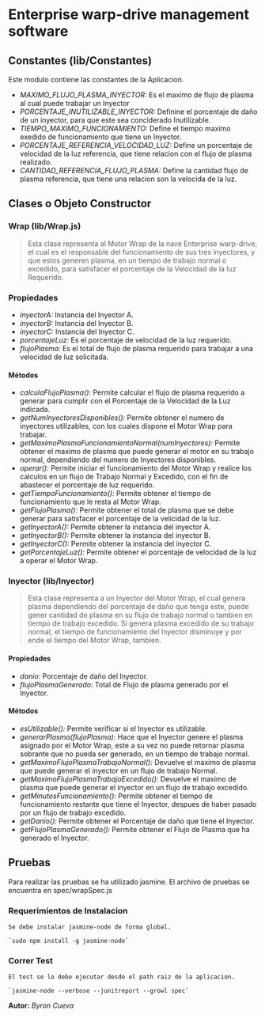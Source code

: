 # Enterprise warp-drive management software

## Constantes (lib/Constantes)

Este modulo contiene las constantes de la Aplicacion.

* *MAXIMO_FLUJO_PLASMA_INYECTOR:*  Es el maximo de flujo de plasma al cual puede trabajar un Inyector
* *PORCENTAJE_INUTILIZABLE_INYECTOR:* Definine el porcentaje de daño de un inyector, para que este sea conciderado Inutilizable.
* *TIEMPO_MAXIMO_FUNCIONAMIENTO:* Define el tiempo maximo exedido de funcionamiento que tiene un Inyector.
* *PORCENTAJE_REFERENCIA_VELOCIDAD_LUZ:* Define un porcentaje de velocidad de la luz referencia, que tiene relacion con el flujo de plasma realizado.
* *CANTIDAD_REFERENCIA_FLUJO_PLASMA:* Define la cantidad flujo de plasma referencia, que tiene una relacion son la velocida de la luz.


## Clases o Objeto Constructor
### Wrap (lib/Wrap.js)
> Esta clase representa al Motor Wrap de la nave Enterprise warp-drive, el cual es el responsable del funcionamiento de sus tres inyectores, y que estos generen plasma, en un tiempo de trabajo normal o excedido, para satisfacer el porcentaje de la Velocidad de la luz Requerido.

### Propiedades
* *inyectorA:* Instancia del Inyector A.
* *inyectorB:* Instancia del Inyector B.
* *inyectorC:* Instancia del Inyector C.
* *porcentajeLuz:* Es el porcentaje de velocidad de la luz requerido.
* *flujoPlasma:* Es el total de flujo de plasma requerido para trabajar a una velocidad de luz solicitada.

#### Métodos

* *calculaFlujoPlasma():* Permite calcular el flujo de plasma requerido a generar para cumplir con el Porcentaje de la Velocidad de la Luz indicada.
* *getNumInyectoresDisponibles():* Permite obtener el numero de inyectores utilizables, con los cuales dispone el Motor Wrap para trabajar.
* *getMaximoPlasmaFuncionamientoNormal(numInyectores):* Permite obtener el maximo de plasma que puede generar el motor en su trabajo normal, dependiendo del numero de Inyectores disponibles.
* *operar():* Permite iniciar el funcionamiento del Motor Wrap y realice los calculos en un flujo de Trabajo Normal y Excedido, con el fin de abastecer el porcentaje de luz requerido.
* *getTiempoFuncionamiento():* Permite obtener el tiempo de funcionamiento que le resta al Motor Wrap.
* *getFlujoPlasma():* Permite obtener el total de plasma que se debe generar para satisfacer el porcentaje de la velicidad de la luz.
* *getInyectorA():* Permite obtener la instancia del inyector A.
* *getInyectorB():* Permite obtener la instancia del inyector B.
* *getInyectorC():* Permite obtener la instancia del inyector C.
* *getPorcentajeLuz():* Permite obtener el porcentaje de velocidad de la luz a operar el Motor Wrap.

### Inyector (lib/Inyector)
> Esta clase representa a un Inyector del Motor Wrap, el cual genera plasma dependiendo del porcentaje de daño que tenga este, puede gener cantidad de plasma en su flujo de trabajo normal o tambien en tiempo de trabajo excedido. Si genera plasma excedido de su trabajo normal, el tiempo de funcionamiento del Inyector disminuye y por ende el tiempo del Motor Wrap, tambien.

#### Propiedades

* *danio:* Porcentaje de daño del Inyector.
* *flujoPlasmaGenerado:* Total de Flujo de plasma generado por el Inyector.

#### Métodos

* *esUtilizable():* Permite verificar si el Inyector es utilizable.
* *generarPlasma(flujoPlasma):* Hace que el Inyector genere el plasma asignado por el Motor Wrap, este a su vez no puede retornar plasma sobrante que no pueda ser generado, en un tiempo de trabajo normal.
* *getMaximoFlujoPlasmaTrabajoNormal():* Devuelve el maximo de plasma que puede generar el inyector en un flujo de trabajo Normal.
* *getMaximoFlujoPlasmaTrabajoExcedido():* Devuelve el maximo de plasma que puede generar el inyector en un flujo de trabajo excedido.
* *getMinutosFuncionamiento():* Permite obtener el tiempo de funcionamiento restante que tiene el Inyector, despues de haber pasado por un flujo de trabajo excedido.
* *getDanio():* Permite obtener el Porcentaje de daño que tiene el Inyector.
* *getFlujoPlasmaGenerado():* Permite obtener el Flujo de Plasma que ha generado el Inyector.


## Pruebas

Para realizar las pruebas se ha utilizado jasmine. El archivo de pruebas se encuentra en spec/wrapSpec.js

### Requerimientos de Instalacion

	Se debe instalar jasmine-node de forma global.

	`sudo npm install -g jasmine-node`

### Correr Test
	El test se lo debe ejecutar desde el path raiz de la aplicacion.
	
	`jasmine-node --verbose --junitreport --growl spec`

**Autor:** *Byron Cueva*

